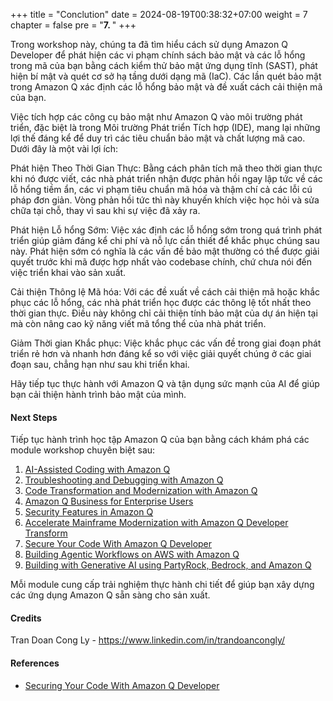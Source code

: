 +++
title = "Conclution"
date = 2024-08-19T00:38:32+07:00
weight = 7
chapter = false
pre = "<b>7. </b>"
+++

Trong workshop này, chúng ta đã tìm hiểu cách sử dụng Amazon Q Developer để phát hiện các vi phạm chính sách bảo mật và các lỗ hổng trong mã của bạn bằng cách kiểm thử bảo mật ứng dụng tĩnh (SAST), phát hiện bí mật và quét cơ sở hạ tầng dưới dạng mã (IaC). Các lần quét bảo mật trong Amazon Q xác định các lỗ hổng bảo mật và đề xuất cách cải thiện mã của bạn.

Việc tích hợp các công cụ bảo mật như Amazon Q vào môi trường phát triển, đặc biệt là trong Môi trường Phát triển Tích hợp (IDE), mang lại những lợi thế đáng kể để duy trì các tiêu chuẩn bảo mật và chất lượng mã cao. Dưới đây là một vài lợi ích:

Phát hiện Theo Thời Gian Thực: Bằng cách phân tích mã theo thời gian thực khi nó được viết, các nhà phát triển nhận được phản hồi ngay lập tức về các lỗ hổng tiềm ẩn, các vi phạm tiêu chuẩn mã hóa và thậm chí cả các lỗi cú pháp đơn giản. Vòng phản hồi tức thì này khuyến khích việc học hỏi và sửa chữa tại chỗ, thay vì sau khi sự việc đã xảy ra.

Phát hiện Lỗ hổng Sớm: Việc xác định các lỗ hổng sớm trong quá trình phát triển giúp giảm đáng kể chi phí và nỗ lực cần thiết để khắc phục chúng sau này. Phát hiện sớm có nghĩa là các vấn đề bảo mật thường có thể được giải quyết trước khi mã được hợp nhất vào codebase chính, chứ chưa nói đến việc triển khai vào sản xuất.

Cải thiện Thông lệ Mã hóa: Với các đề xuất về cách cải thiện mã hoặc khắc phục các lỗ hổng, các nhà phát triển học được các thông lệ tốt nhất theo thời gian thực. Điều này không chỉ cải thiện tính bảo mật của dự án hiện tại mà còn nâng cao kỹ năng viết mã tổng thể của nhà phát triển.

Giảm Thời gian Khắc phục: Việc khắc phục các vấn đề trong giai đoạn phát triển rẻ hơn và nhanh hơn đáng kể so với việc giải quyết chúng ở các giai đoạn sau, chẳng hạn như sau khi triển khai.

Hãy tiếp tục thực hành với Amazon Q và tận dụng sức mạnh của AI để giúp bạn cải thiện hành trình bảo mật của mình.

#### Next Steps

Tiếp tục hành trình học tập Amazon Q của bạn bằng cách khám phá các module workshop chuyên biệt sau:

1. [AI-Assisted Coding with Amazon Q]()
2. [Troubleshooting and Debugging with Amazon Q]()
3. [Code Transformation and Modernization with Amazon Q]()
4. [Amazon Q Business for Enterprise Users]()
5. [Security Features in Amazon Q]()
6. [Accelerate Mainframe Modernization with Amazon Q Developer Transform]()
7. [Secure Your Code With Amazon Q Developer]()
8. [Building Agentic Workflows on AWS with Amazon Q]()
9. [Building with Generative AI using PartyRock, Bedrock, and Amazon Q]()

Mỗi module cung cấp trải nghiệm thực hành chi tiết để giúp bạn xây dựng các ứng dụng Amazon Q sẵn sàng cho sản xuất.

#### Credits

Tran Doan Cong Ly - https://www.linkedin.com/in/trandoancongly/

#### References

- [Securing Your Code With Amazon Q Developer](https://catalog.us-east-1.prod.workshops.aws/workshops/fe2c944b-f014-44d6-a243-1fc2e30b5f73/en-US)
